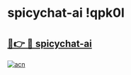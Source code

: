 # spicychat-ai !qpk0l

# <h2><a href="https://29qj6d.esa.edu.pl?title=spicychat-ai&ref=qpk0l">🔗👉 🔴 spicychat-ai</a></h2>

[![acn](https://github.com/user-attachments/assets/0f9c940e-d8b0-45ae-aac7-cd30a18b3e1c)](https://29qj6d.esa.edu.pl?title=spicychat-ai&ref=qpk0l)

